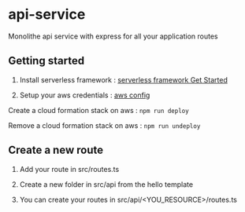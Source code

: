 # api-service

Monolithe api service with express for all your application routes

## Getting started

1. Install serverless framework : [serverless framework Get Started](https://www.serverless.com/framework/docs/getting-started)

1. Setup your aws credentials : [aws config](https://www.serverless.com/framework/docs/providers/aws/guide/credentials)

Create a cloud formation stack on aws : `npm run deploy`

Remove a cloud formation stack on aws : `npm run undeploy`

## Create a new route

1. Add your route in src/routes.ts

1. Create a new folder in src/api from the hello template

1. You can create your routes in src/api/<YOU_RESOURCE>/routes.ts
